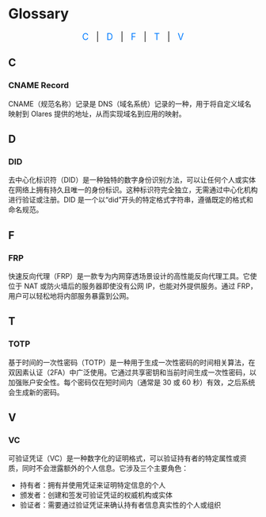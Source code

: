 # Glossary
<div style="text-align: center; font-size: 18px; margin-bottom: 20px;">
  <a href="#c" style="text-decoration: none; color: #007BFF;">C</a>
  <span style="margin: 0 10px;">|</span>
  <a href="#d" style="text-decoration: none; color: #007BFF;">D</a>
  <span style="margin: 0 10px;">|</span>
  <a href="#f" style="text-decoration: none; color: #007BFF;">F</a>
  <span style="margin: 0 10px;">|</span>
  <a href="#t" style="text-decoration: none; color: #007BFF;">T</a>
  <span style="margin: 0 10px;">|</span>
  <a href="#v" style="text-decoration: none; color: #007BFF;">V</a>
</div>

## C
### CNAME Record
CNAME（规范名称）记录是 DNS（域名系统）记录的一种，用于将自定义域名映射到 Olares 提供的地址，从而实现域名到应用的映射。

## D
### DID
去中心化标识符（DID）是一种独特的数字身份识别方法，可以让任何个人或实体在网络上拥有持久且唯一的身份标识。这种标识符完全独立，无需通过中心化机构进行验证或注册。DID 是一个以“did”开头的特定格式字符串，遵循既定的格式和命名规范。

## F
### FRP
快速反向代理（FRP）是一款专为内网穿透场景设计的高性能反向代理工具。它使位于 NAT 或防火墙后的服务器即使没有公网 IP，也能对外提供服务。通过 FRP，用户可以轻松地将内部服务暴露到公网。

## T
### TOTP
基于时间的一次性密码（TOTP）是一种用于生成一次性密码的时间相关算法，在双因素认证（2FA）中广泛使用。它通过共享密钥和当前时间生成一次性密码，以加强账户安全性。每个密码仅在短时间内（通常是 30 或 60 秒）有效，之后系统会生成新的密码。

## V
### VC
可验证凭证（VC）是一种数字化的证明格式，可以验证持有者的特定属性或资质，同时不会泄露额外的个人信息。它涉及三个主要角色：

* 持有者：拥有并使用凭证来证明特定信息的个人
* 颁发者：创建和签发可验证凭证的权威机构或实体
* 验证者：需要通过验证凭证来确认持有者信息真实性的个人或组织